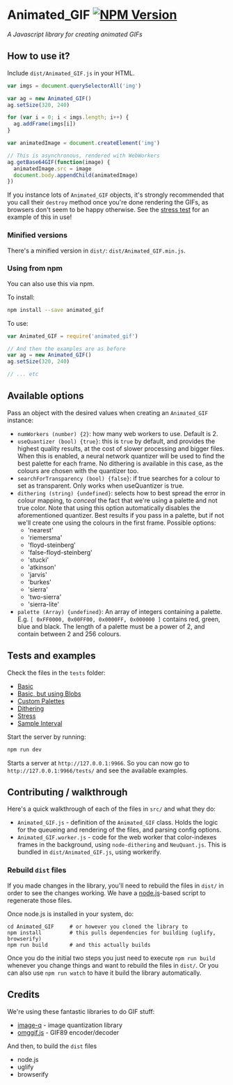 # Animated_GIF [![NPM Version][npm-image]][npm-url]

_A Javascript library for creating animated GIFs_

## How to use it?

Include `dist/Animated_GIF.js` in your HTML.

```javascript
var imgs = document.querySelectorAll('img')

var ag = new Animated_GIF()
ag.setSize(320, 240)

for (var i = 0; i < imgs.length; i++) {
  ag.addFrame(imgs[i])
}

var animatedImage = document.createElement('img')

// This is asynchronous, rendered with WebWorkers
ag.getBase64GIF(function(image) {
  animatedImage.src = image
  document.body.appendChild(animatedImage)
})
```

If you instance lots of `Animated_GIF` objects, it's strongly recommended that you call their `destroy` method once you're done rendering the GIFs, as browsers don't seem to be happy otherwise. See the [stress test](tests/stress.html) for an example of this in use!

### Minified versions

There's a minified version in `dist/`: `dist/Animated_GIF.min.js`.

### Using from npm

You can also use this via npm.

To install:

```bash
npm install --save animated_gif
```

To use:

```javascript
var Animated_GIF = require('animated_gif')

// And then the examples are as before
var ag = new Animated_GIF()
ag.setSize(320, 240)

// ... etc
```

## Available options

Pass an object with the desired values when creating an `Animated_GIF` instance:

- `numWorkers (number) {2}`: how many web workers to use. Default is 2.
- `useQuantizer (bool) {true}`: this is `true` by default, and provides the highest quality results, at the cost of slower processing and bigger files. When this is enabled, a neural network quantizer will be used to find the best palette for each frame. No dithering is available in this case, as the colours are chosen with the quantizer too.
- `searchForTransparency (bool) {false}`: if true searches for a colour to set as transparent. Only works when useQuantizer is true.
- `dithering (string) {undefined}`: selects how to best spread the error in colour mapping, to _conceal_ the fact that we're using a palette and not true color. Note that using this option automatically disables the aforementioned quantizer. Best results if you pass in a palette, but if not we'll create one using the colours in the first frame. Possible options:
  - 'nearest'
  - 'riemersma'
  - 'floyd-steinberg'
  - 'false-floyd-steinberg'
  - 'stucki'
  - 'atkinson'
  - 'jarvis'
  - 'burkes'
  - 'sierra'
  - 'two-sierra'
  - 'sierra-lite'
- `palette (Array) {undefined}`: An array of integers containing a palette. E.g. `[ 0xFF0000, 0x00FF00, 0x0000FF, 0x000000 ]` contains red, green, blue and black. The length of a palette must be a power of 2, and contain between 2 and 256 colours.

## Tests and examples

Check the files in the `tests` folder:

- [Basic](http://sole.github.io/Animated_GIF/tests/basic.html)
- [Basic, but using Blobs](http://sole.github.io/Animated_GIF/tests/basic-blob.html)
- [Custom Palettes](http://sole.github.io/Animated_GIF/tests/custom_palette.html)
- [Dithering](http://sole.github.io/Animated_GIF/tests/dithering.html)
- [Stress](http://sole.github.io/Animated_GIF/tests/stress.html)
- [Sample Interval](http://sole.github.io/Animated_GIF/tests/sample_interval.html)

Start the server by running:

```bash
npm run dev
```

Starts a server at `http://127.0.0.1:9966`. So you can now go to `http://127.0.0.1:9966/tests/` and see the available examples.

## Contributing / walkthrough

Here's a quick walkthrough of each of the files in `src/` and what they do:

- `Animated_GIF.js` - definition of the `Animated_GIF` class. Holds the logic for the queueing and rendering of the files, and parsing config options.
- `Animated_GIF.worker.js` - code for the web worker that color-indexes frames in the background, using `node-dithering` and `NeuQuant.js`. This is bundled in `dist/Animated_GIF.js`, using workerify.

### Rebuild `dist` files

If you made changes in the library, you'll need to rebuild the files in `dist/` in order to see the changes working. We have a [node.js](http://nodejs.org/)-based script to regenerate those files.

Once node.js is installed in your system, do:

```
cd Animated_GIF     # or however you cloned the library to
npm install         # this pulls dependencies for building (uglify, browserify)
npm run build       # and this actually builds
```

Once you do the initial two steps you just need to execute `npm run build` whenever you change things and want to rebuild the files in `dist/`. Or you can also use `npm run watch` to have it build the library automatically.

## Credits

We're using these fantastic libraries to do GIF stuff:

- [image-q](https://github.com/ibezkrovnyi/image-quantization) - image quantization library
- [omggif.js](https://github.com/deanm/omggif) - GIF89 encoder/decoder

And then, to build the `dist` files

- node.js
- uglify
- browserify

[npm-image]: https://img.shields.io/npm/v/animated_gif.svg
[npm-url]: https://npmjs.org/package/animated_gif
